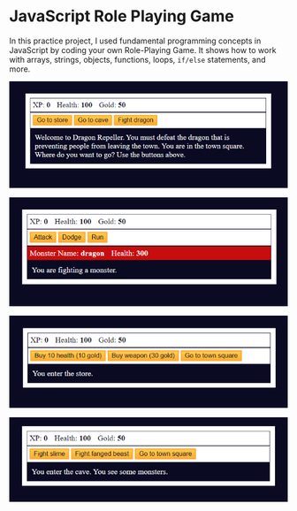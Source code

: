 # JavaScript Role Playing Game

In this practice project, I used fundamental programming concepts in JavaScript by coding your own Role-Playing Game. It shows how to work with arrays, strings, objects, functions, loops, `if/else` statements, and more.

![Game Demo](https://github.com/rahulsahani1137/JavaScript-Projects/blob/main/Role%20Playing%20Game/Assets/screen.png?raw=true)

![Fighting a Dragon](https://github.com/rahulsahani1137/JavaScript-Projects/blob/main/Role%20Playing%20Game/Assets/screen2.png?raw=true)

![Game  Item Store](https://github.com/rahulsahani1137/JavaScript-Projects/blob/main/Role%20Playing%20Game/Assets/screen3.png?raw=true)

![Other Creatures For XP Gains](https://github.com/rahulsahani1137/JavaScript-Projects/blob/main/Role%20Playing%20Game/Assets/screen4.png?raw=true)
